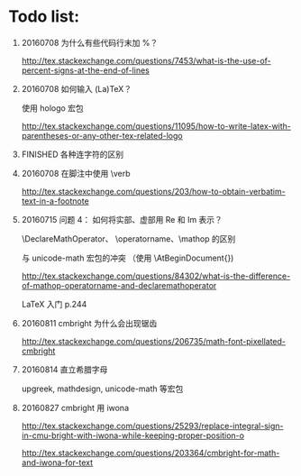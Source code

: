 # Todo list:

1. 20160708 为什么有些代码行末加 %？

	http://tex.stackexchange.com/questions/7453/what-is-the-use-of-percent-signs-at-the-end-of-lines

2. 20160708 如何输入 (La)TeX？

	使用 hologo 宏包

	http://tex.stackexchange.com/questions/11095/how-to-write-latex-with-parentheses-or-any-other-tex-related-logo

3. FINISHED 各种连字符的区别

4. 20160708 在脚注中使用 \verb

	http://tex.stackexchange.com/questions/203/how-to-obtain-verbatim-text-in-a-footnote

5. 20160715 问题 4： 如何将实部、虚部用 Re 和 Im 表示？

	\DeclareMathOperator、
	\operatorname、\mathop 的区别

	与 unicode-math 宏包的冲突
	（使用 \AtBeginDocument{})

	http://tex.stackexchange.com/questions/84302/what-is-the-difference-of-mathop-operatorname-and-declaremathoperator

	LaTeX 入门 p.244

6. 20160811 cmbright 为什么会出现锯齿

	http://tex.stackexchange.com/questions/206735/math-font-pixellated-cmbright

7. 20160814 直立希腊字母

	upgreek, mathdesign, unicode-math 等宏包

8. 20160827 cmbright 用 iwona

	http://tex.stackexchange.com/questions/25293/replace-integral-sign-in-cmu-bright-with-iwona-while-keeping-proper-position-o

	http://tex.stackexchange.com/questions/203364/cmbright-for-math-and-iwona-for-text
	